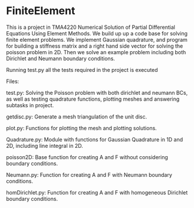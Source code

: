# FiniteElement
This is a project in TMA4220 Numerical Solution of Partial Differential Equations Using Element Methods. We build up
up a code base for solving finite element problems. We implement Gaussian quadrature, and program for building
a stiffness matrix and a right hand side vector for solving the poisson problem in 2D. Then we solve an example problem
including both Dirichlet and Neumann boundary conditions.

Running test.py all the tests required in the project is executed

Files:

test.py: Solving the Poisson problem with both dirichlet and neumann BCs, as well as
testing quadrature functions, plotting meshes and answering subtasks in project.

getdisc.py: Generate a mesh triangulation of the unit disc.

plot.py: Functions for plotting the mesh and plotting solutions.

Quadrature.py: Module with functions for Gaussian Quadrature in 1D and 2D, including
line integral in 2D.

poisson2D: Base function for creating A and F without considering boundary conditions.

Neumann.py: Function for creating A and F with Neumann boundary conditions.

homDirichlet.py: Function for creating A and F with homogeneous Dirichlet boundary conditions.
